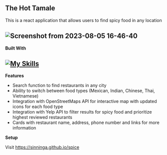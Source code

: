 **The Hot Tamale** 
-
This is a react application that allows users to find spicy food in any location

![Screenshot from 2023-08-05 16-46-40](https://github.com/sinninga/spice/assets/36636887/5951ea4d-aced-40c5-8216-51fd6d38a1d9)
-
**Built With**

[![My Skills](https://skillicons.dev/icons?i=react,js,html,css,nodejs,postman)](https://skillicons.dev)
-
**Features**

* Search function to find restaurants in any city
* Ability to switch between food types (Mexican, Indian, Chinese, Thai, Vietnamese)
* Integration with OpenStreetMaps API for interactive map with updated icons for each food type
* Integration with Yelp API to filter results for spicy food and prioritize highest reviewed restaurants
* Cards with restaurant name, address, phone number and links for more information

**Setup**

Visit https://sinninga.github.io/spice
